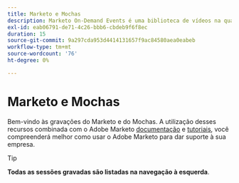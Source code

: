 ```yaml
---
title: Marketo e Mochas
description: Marketo On-Demand Events é uma biblioteca de vídeos na qual especialistas e colegas compartilham suas opiniões e ideias sobre como usar melhor o Adobe Marketo.
exl-id: eab06791-de71-4c26-bbb6-cbdeb9f6f8ec
duration: 15
source-git-commit: 9a297cda953d4414131657f9ac84580aea0eabeb
workflow-type: tm+mt
source-wordcount: '76'
ht-degree: 0%

---
```


# Marketo e Mochas

Bem-vindo às gravações do Marketo e do Mochas. A utilização desses recursos combinada com o Adobe Marketo [documentação](https://experienceleague.adobe.com/docs/marketo-engage.html) e [tutoriais](https://experienceleague.adobe.com/docs/marketo-learn/tutorials/overview.html), você compreenderá melhor como usar o Adobe Marketo para dar suporte à sua empresa.

>[!TIP]
>
>**Todas as sessões gravadas são listadas na navegação à esquerda**.
